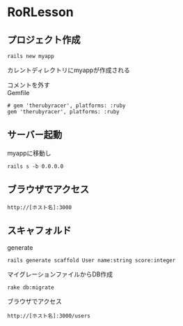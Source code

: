 # RoRLesson

## プロジェクト作成
```
rails new myapp
```
カレントディレクトリにmyappが作成される

コメントを外す  
Gemfile

```
# gem 'therubyracer', platforms: :ruby
gem 'therubyracer', platforms: :ruby
```

## サーバー起動
myappに移動し

```
rails s -b 0.0.0.0
```

## ブラウザでアクセス

```
http://[ホスト名]:3000
```

## スキャフォルド
generate

```
rails generate scaffold User name:string score:integer
```

マイグレーションファイルからDB作成
```
rake db:migrate
```

ブラウザでアクセス

```
http://[ホスト名]:3000/users
```
